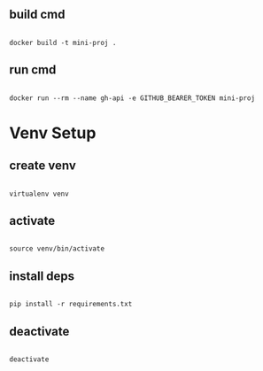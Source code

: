 ## build cmd

<code>
docker build -t mini-proj .
</code>

## run cmd

<code>
docker run --rm --name gh-api -e GITHUB_BEARER_TOKEN mini-proj
</code>

# Venv Setup

## create venv

<code>
virtualenv venv
</code>

## activate

<code>
source venv/bin/activate
</code>

## install deps
<code>
pip install -r requirements.txt
</code>

## deactivate
<code>
deactivate
</code>